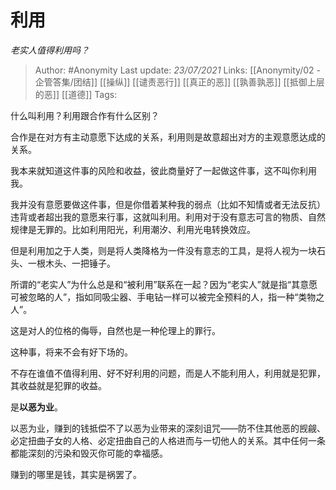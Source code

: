 # 利用
*老实人值得利用吗？*

> Author: #Anonymity
Last update: *23/07/2021* 
Links: [[Anonymity/02 - 企管答集/团结]] [[操纵]] [[谴责恶行]] [[真正的恶]] [[孰善孰恶]] [[抵御上层的恶]] [[道德]] 
Tags:    



什么叫利用？利用跟合作有什么区别？

合作是在对方有主动意愿下达成的关系，利用则是故意超出对方的主观意愿达成的关系。

我本来就知道这件事的风险和收益，彼此商量好了一起做这件事，这不叫你利用我。

我并没有意愿要做这件事，但是你借着某种我的弱点（比如不知情或者无法反抗）违背或者超出我的意愿来行事，这就叫利用。利用对于没有意志可言的物质、自然规律是无罪的。比如利用阳光，利用潮汐、利用光电转换效应。

但是利用加之于人类，则是将人类降格为一件没有意志的工具，是将人视为一块石头、一根木头、一把锤子。

所谓的“老实人”为什么总是和“被利用”联系在一起？因为“老实人”就是指“其意愿可被忽略的人”，指如同吸尘器、手电钻一样可以被完全预料的人，指一种“类物之人”。

这是对人的位格的侮辱，自然也是一种伦理上的罪行。

这种事，将来不会有好下场的。

不存在谁值不值得利用、好不好利用的问题，而是人不能利用人，利用就是犯罪，其收益就是犯罪的收益。

是**以恶为业**。

以恶为业，赚到的钱抵偿不了以恶为业带来的深刻诅咒——防不住其他恶的觊觎、必定扭曲子女的人格、必定扭曲自己的人格进而与一切他人的关系。其中任何一条都能深刻的污染和毁灭你可能的幸福感。

赚到的哪里是钱，其实是祸罢了。



